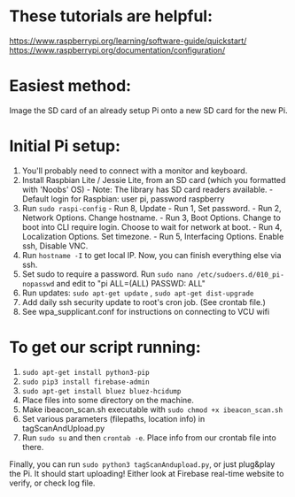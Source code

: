 # These tutorials are helpful:
https://www.raspberrypi.org/learning/software-guide/quickstart/
https://www.raspberrypi.org/documentation/configuration/

# Easiest method:
Image the SD card of an already setup Pi onto a new SD card for the new Pi.

# Initial Pi setup:
1. You'll probably need to connect with a monitor and keyboard.
2. Install Raspbian Lite / Jessie Lite, from an SD card (which you formatted with 'Noobs' OS)
		- Note: The library has SD card readers available.
		- Default login for Raspbian: user pi, password raspberry 
3. Run `sudo raspi-config`
		- Run 8, Update
		- Run 1, Set password.
		- Run 2, Network Options. Change hostname.
		- Run 3, Boot Options. Change to boot into CLI require login. Choose to wait for network at boot.
		- Run 4, Localization Options. Set timezone.
		- Run 5, Interfacing Options. Enable ssh, Disable VNC.
4. Run `hostname -I` to get local IP. Now, you can finish everything else via ssh.
6. Set sudo to require a password. Run `sudo nano /etc/sudoers.d/010_pi-nopasswd` and edit to "pi ALL=(ALL) PASSWD: ALL"
7. Run updates: `sudo apt-get update` , `sudo apt-get dist-upgrade`
8. Add daily ssh security update to root's cron job. (See crontab file.) 
9. See wpa_supplicant.conf for instructions on connecting to VCU wifi

# To get our script running:
1. `sudo apt-get install python3-pip`
2. `sudo pip3 install firebase-admin`
3. `sudo apt-get install bluez bluez-hcidump`
4. Place files into some directory on the machine.
5. Make ibeacon_scan.sh executable with `sudo chmod +x ibeacon_scan.sh`
6. Set various parameters (filepaths, location info) in tagScanAndUpload.py
7. Run `sudo su` and then `crontab -e`. Place info from our crontab file into there.
	
Finally, you can run `sudo python3 tagScanAndupload.py`, or just plug&play the Pi. It should start uploading! Either look at Firebase real-time website to verify, or check log file.
	
